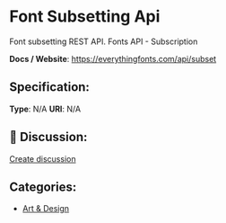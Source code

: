 # Font Subsetting Api


Font subsetting REST API. Fonts API - Subscription

**Docs / Website**: https://everythingfonts.com/api/subset

## Specification:
**Type**:  N/A 
**URI**:  N/A 

## 💬 Discussion:
[Create discussion](link)

## Categories:
- [Art & Design](https://github.com/apis-list/apis-list#art-and-design)





